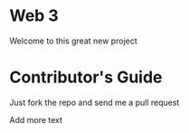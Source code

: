 Web 3
===========
Welcome to this great new project

Contributor's Guide
====================

Just fork the repo and send me a pull request

Add more text
